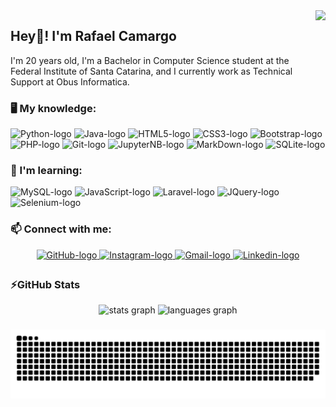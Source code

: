 <img align="right" height="160" src="http://www.lalocadelosgatos.com/wp-content/uploads/2010/10/gato-tecladoo.gif"/>

## Hey👋! I'm Rafael Camargo

<p align="left">I'm 20 years old, I'm a Bachelor in Computer Science student at the Federal Institute of Santa Catarina, and I currently work as Technical Support at Obus Informatica.</p>

### 🖥️ My knowledge:

<div align="left">
    <img src="https://cdn.jsdelivr.net/gh/devicons/devicon/icons/python/python-original.svg" height="35" width="55" alt="Python-logo"/>
    <img src="https://cdn.jsdelivr.net/gh/devicons/devicon/icons/java/java-original.svg" height="35" width="55" alt="Java-logo"/>
    <img src="https://cdn.jsdelivr.net/gh/devicons/devicon/icons/html5/html5-original.svg" height="35" width="55" alt="HTML5-logo"/>
    <img src="https://cdn.jsdelivr.net/gh/devicons/devicon/icons/css3/css3-original.svg" height="35" width="55" alt="CSS3-logo"/>
    <img src="https://cdn.jsdelivr.net/gh/devicons/devicon/icons/bootstrap/bootstrap-original.svg" height="35" width="55" alt="Bootstrap-logo"/>
    <img src="https://cdn.jsdelivr.net/gh/devicons/devicon/icons/php/php-plain.svg" height="35" width="55" alt="PHP-logo"/>
    <img src="https://cdn.jsdelivr.net/gh/devicons/devicon/icons/git/git-original.svg" height="35" width="55" alt="Git-logo"/>
    <img src="https://cdn.jsdelivr.net/gh/devicons/devicon/icons/jupyter/jupyter-original-wordmark.svg" height="35" width="55" alt="JupyterNB-logo"/>
    <img src="https://cdn.jsdelivr.net/gh/devicons/devicon/icons/markdown/markdown-original.svg" height="35" width="55" alt="MarkDown-logo"/>
    <img src="https://cdn.jsdelivr.net/gh/devicons/devicon/icons/sqlite/sqlite-original.svg" height="35" width="55" alt="SQLite-logo"/>
</div>

### 📖 I'm learning:

<div align="left">
    <img src="https://cdn.jsdelivr.net/gh/devicons/devicon/icons/mysql/mysql-original.svg" height="35" width="55" alt="MySQL-logo"/>
    <img src="https://cdn.jsdelivr.net/gh/devicons/devicon/icons/javascript/javascript-original.svg" height="35" width="55" alt="JavaScript-logo"/>
    <img src="https://cdn.jsdelivr.net/gh/devicons/devicon/icons/laravel/laravel-plain.svg" height="35" width="55" alt="Laravel-logo"/>
    <img src="https://cdn.jsdelivr.net/gh/devicons/devicon/icons/jquery/jquery-original.svg" height="35" width="55" alt="JQuery-logo"/>
    <img src="https://cdn.jsdelivr.net/gh/devicons/devicon/icons/selenium/selenium-original.svg" height="35" width="55" alt="Selenium-logo"/>
</div>

### 📫 Connect with me:

<div align="center">
    <a href="https://www.github.com/rafandoo" target="_blank">
        <img src="https://img.shields.io/badge/github-%2324292e.svg?&style=for-the-badge&logo=github&logoColor=white" style="margin-bottom: 5px;" alt="GitHub-logo"/>
    </a>
    <a href="https://www.instagram.com/rafandoo/" target="_blank">
        <img src="https://img.shields.io/static/v1?message=Instagram&logo=instagram&label=&color=E4405F&logoColor=white&labelColor=&style=for-the-badge" style="margin-bottom: 5px;" alt="Instagram-logo"/>
    </a>
    <a href="mailto:rafaelcamargo.inf@gmail.com" target="_blank">
        <img src="https://img.shields.io/static/v1?message=Gmail&logo=gmail&label=&color=D14836&logoColor=white&labelColor=&style=for-the-badge" style="margin-bottom: 5px;" alt="Gmail-logo"/>
    </a>
    <a href="https://www.linkedin.com/in/rafaelcamargob/" target="_blank">
        <img src="https://img.shields.io/static/v1?message=LinkedIn&logo=linkedin&label=&color=0077B5&logoColor=white&labelColor=&style=for-the-badge" style="margin-bottom: 5px;" alt="Linkedin-logo"/>
    </a>
</div>

### ⚡GitHub Stats

<div align="center">
    <img src="https://github-readme-stats.vercel.app/api?hide_title=false&hide_rank=false&show_icons=true&include_all_commits=true&count_private=true&disable_animations=false&theme=slateorange&locale=en&hide_border=true&username=rafandoo" height="150" alt="stats graph"/>
    <img src="https://github-readme-stats.vercel.app/api/top-langs?locale=en&hide_title=false&layout=compact&card_width=320&langs_count=6&theme=slateorange&hide_border=true&username=rafandoo" height="150" alt="languages graph"/>
</div>

###

![Snake animation](https://github.com/rafandoo/rafandoo/blob/output/github-contribution-grid-snake.svg)
